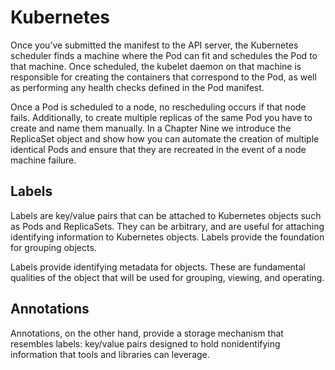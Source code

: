 # Kubernetes

Once you’ve submitted the manifest to the API server, the Kubernetes scheduler finds a machine where the Pod can fit and schedules the Pod to that machine. Once scheduled, the kubelet daemon on that machine is responsible for creating the containers that correspond to the Pod, as well as performing any health checks defined in the Pod manifest.

Once a Pod is scheduled to a node, no rescheduling occurs if that node fails. Additionally, to create multiple replicas of the same Pod you have to create and name them manually. In a Chapter Nine we introduce the ReplicaSet object and show how you can automate the creation of multiple identical Pods and ensure that they are recreated in the event of a node machine failure.

## Labels 

Labels are key/value pairs that can be attached to Kubernetes objects such as Pods and ReplicaSets. They can be arbitrary, and are useful for attaching identifying information to Kubernetes objects. Labels provide the foundation for grouping objects.

Labels provide identifying metadata for objects. These are fundamental qualities of the object that will be used for grouping, viewing, and operating.

## Annotations

Annotations, on the other hand, provide a storage mechanism that resembles labels: key/value pairs designed to hold nonidentifying information that tools and libraries can leverage.

